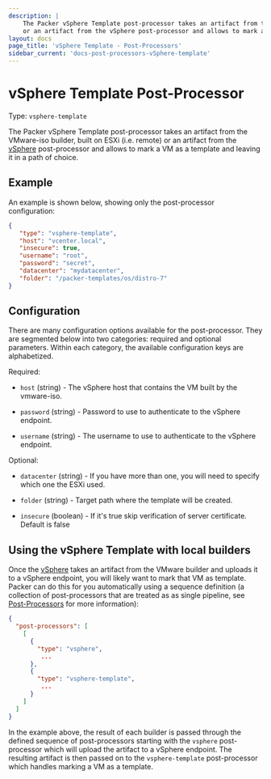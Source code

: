 ```yaml
---
description: |
    The Packer vSphere Template post-processor takes an artifact from the VMware-iso builder, built on ESXi (i.e. remote)
    or an artifact from the vSphere post-processor and allows to mark a VM as a template and leaving it in a path of choice.
layout: docs
page_title: 'vSphere Template - Post-Processors'
sidebar_current: 'docs-post-processors-vSphere-template'
---
```


# vSphere Template Post-Processor

Type: `vsphere-template`

The Packer vSphere Template post-processor takes an artifact from the VMware-iso builder, built on ESXi (i.e. remote)
or an artifact from the [vSphere](/docs/post-processors/vsphere.html) post-processor and allows to mark a VM as a
template and leaving it in a path of choice.

## Example

An example is shown below, showing only the post-processor configuration:

``` json
{  
   "type": "vsphere-template",
   "host": "vcenter.local",
   "insecure": true,
   "username": "root",
   "password": "secret",      
   "datacenter": "mydatacenter",
   "folder": "/packer-templates/os/distro-7"   
}
```

## Configuration

There are many configuration options available for the post-processor. They are
segmented below into two categories: required and optional parameters. Within
each category, the available configuration keys are alphabetized.

Required:

-   `host` (string) - The vSphere host that contains the VM built by the vmware-iso. 

-   `password` (string) - Password to use to authenticate to the vSphere endpoint.

-   `username` (string) - The username to use to authenticate to the vSphere endpoint.

Optional:

-   `datacenter` (string) - If you have more than one, you will need to specify which one the ESXi used.

-   `folder` (string) - Target path where the template will be created. 

-   `insecure` (boolean) - If it's true skip verification of server certificate. Default is false  

## Using the vSphere Template with local builders

Once the [vSphere](/docs/post-processors/vsphere.html) takes an artifact from the VMware builder and uploads it
to a vSphere endpoint, you will likely want to mark that VM as template. Packer can do this for you automatically
using a sequence definition (a collection of post-processors that are treated as as single pipeline, see
[Post-Processors](/docs/templates/post-processors.html) for more information):

``` json
{
  "post-processors": [
    [
      {
        "type": "vsphere",
         ...
      },
      {
        "type": "vsphere-template",
         ...
      }
    ]
  ]
}
```

In the example above, the result of each builder is passed through the defined sequence of post-processors starting
with the `vsphere` post-processor which will upload the artifact to a vSphere endpoint. The resulting artifact is then
passed on to the `vsphere-template` post-processor which handles marking a VM as a template.
